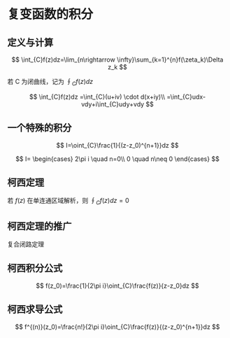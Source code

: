 # 复变函数的积分

## 定义与计算

$$
\int_{C}f(z)dz=\lim_{n\rightarrow \infty}\sum_{k=1}^{n}f(\zeta_k)\Delta z_k
$$

若 C 为闭曲线，记为 $\oint_{C}f(z)dz$

$$
\int_{C}f(z)dz =\int_{C}(u+iv) \cdot d(x+iy)\\
               =\int_{C}udx-vdy+i\int_{C}udy+vdy
$$

## 一个特殊的积分

$$
I=\oint_{C}\frac{1}{(z-z_0)^{n+1}}dz
$$

$$
I=
\begin{cases}
    2\pi i \quad n=0\\
    0  \quad n\neq 0
\end{cases}
$$

## 柯西定理

若 $f(z)$ 在单连通区域解析，则 $\oint_{C}f(z)dz=0$


## 柯西定理的推广
复合闭路定理


## 柯西积分公式

$$
f(z_0)=\frac{1}{2\pi i}\oint_{C}\frac{f(z)}{z-z_0}dz
$$

## 柯西求导公式

$$
f^{(n)}(z_0)=\frac{n!}{2\pi i}\oint_{C}\frac{f(z)}{(z-z_0)^{n+1}}dz
$$